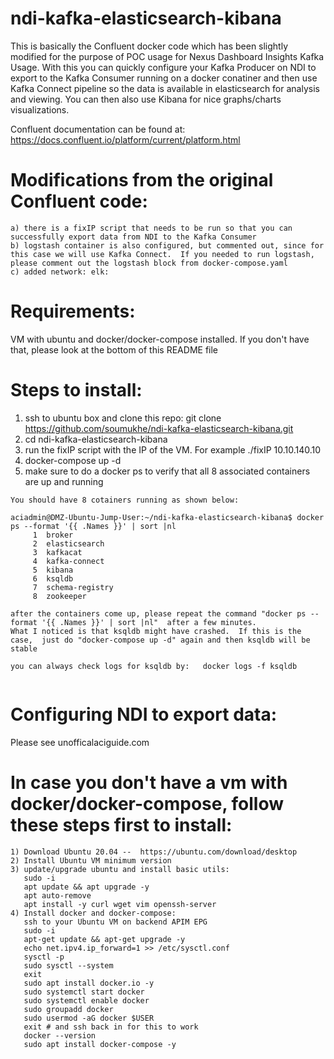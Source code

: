 # ndi-kafka-elasticsearch-kibana

This is basically the Confluent docker code which has been slightly modified for the purpose of POC usage for Nexus Dashboard Insights Kafka Usage.
With this you can quickly configure your Kafka Producer on NDI to export to the Kafka Consumer running on a docker conatiner and then use Kafka Connect
pipeline so the data is available in elasticsearch for analysis and viewing.  You can then also use Kibana for nice graphs/charts visualizations.

Confluent documentation can be found at: https://docs.confluent.io/platform/current/platform.html

# Modifications from the original Confluent code:
```
a) there is a fixIP script that needs to be run so that you can successfully export data from NDI to the Kafka Consumer
b) logstash container is also configured, but commented out, since for this case we will use Kafka Connect.  If you needed to run logstash, please comment out the logstash block from docker-compose.yaml
c) added network: elk:
```

# Requirements:  
VM with ubuntu and docker/docker-compose installed.  If you don't have that, please look at the bottom of this README file

# Steps to install:
1) ssh to ubuntu box and clone this repo:  git clone https://github.com/soumukhe/ndi-kafka-elasticsearch-kibana.git
2) cd ndi-kafka-elasticsearch-kibana
3) run the fixIP script with the IP of the VM.  For example  ./fixIP 10.10.140.10
3) docker-compose up -d 
4) make sure to do a docker ps to verify that all 8 associated containers are up and running

```
You should have 8 cotainers running as shown below:

aciadmin@DMZ-Ubuntu-Jump-User:~/ndi-kafka-elasticsearch-kibana$ docker ps --format '{{ .Names }}' | sort |nl
     1  broker
     2  elasticsearch
     3  kafkacat
     4  kafka-connect
     5  kibana
     6  ksqldb
     7  schema-registry
     8  zookeeper
     
after the containers come up, please repeat the command "docker ps --format '{{ .Names }}' | sort |nl"  after a few minutes.
What I noticed is that ksqldb might have crashed.  If this is the case,  just do "docker-compose up -d" again and then ksqldb will be stable

you can always check logs for ksqldb by:   docker logs -f ksqldb
    
```

# Configuring NDI to export data:
Please see unofficalaciguide.com

# In case you don't have a vm with docker/docker-compose, follow these steps first to install:
```
1) Download Ubuntu 20.04 --  https://ubuntu.com/download/desktop
2) Install Ubuntu VM minimum version
3) update/upgrade ubuntu and install basic utils: 
   sudo -i
   apt update && apt upgrade -y
   apt auto-remove
   apt install -y curl wget vim openssh-server
4) Install docker and docker-compose:
   ssh to your Ubuntu VM on backend APIM EPG
   sudo -i
   apt-get update && apt-get upgrade -y
   echo net.ipv4.ip_forward=1 >> /etc/sysctl.conf
   sysctl -p
   sudo sysctl --system
   exit 
   sudo apt install docker.io -y
   sudo systemctl start docker
   sudo systemctl enable docker
   sudo groupadd docker
   sudo usermod -aG docker $USER
   exit # and ssh back in for this to work
   docker --version
   sudo apt install docker-compose -y
